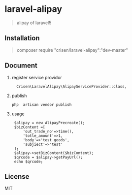 # laravel-alipay

> alipay of laravel5

## Installation
> composer require "crisen/laravel-alipay":"dev-master"

## Document

1. register service providor

         Crisen\LaravelAlipay\AlipayServiceProvider::class,
   
2.  publish

        php  artisan vendor publish 
         
3. usage

        $alipay = new AlipayPrecreate(); 
        $bizContent =[
            'out_trade_no'=>time(),
            'totle_amount'=>1,
            'body'=>'test goods',
            'subjiect'=>'test'
        ];
        $alipay->setBizContent($bizContent);
        $qrcode = $alipay->getPayUrl();
        echo $qrcode;

## License
MIT